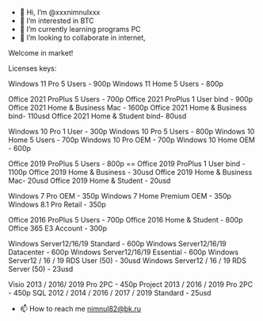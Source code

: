 - 👋 Hi, I’m @xxxnimnulxxx
- 👀 I’m interested in BTC
- 🌱 I’m currently learning programs PC 
- 💞️ I’m looking to collaborate in internet,

Welcome in market!

Licenses keys:

Windows 11 Pro 5 Users - 900р
Windows 11 Home 5 Users - 800р

Office 2021 ProPlus 5 Users - 700р
Office 2021 ProPlus 1 User bind - 900р
Office 2021 Home & Business Mac - 1600р
Office 2021 Home & Business bind- 110usd
Office 2021 Home & Student bind- 80usd

Windows 10 Pro 1 User - 300р
Windows 10 Pro 5 Users - 800р
Windows 10 Home 5 Users - 700р
Windows 10 Pro OEM - 700р
Windows 10 Home OEM - 600р

Office 2019 ProPlus 5 Users - 800р ==
Office 2019 ProPlus 1 User bind - 1100р
Office 2019 Home & Business - 30usd
Office 2019 Home & Business Mac- 20usd
Office 2019 Home & Student - 20usd

Windows 7 Pro OEM - 350р
Windows 7 Home Premium OEM - 350р
Windows 8.1 Pro Retail - 350р

Office 2016 ProPlus 5 Users - 700р
Office 2016 Home & Student - 800р
Office 365 E3 Account - 300р

Windows Server12/16/19 Standard  - 600р
Windows Server12/16/19 Datacenter - 600р
Windows Server12/16/19 Essential - 600р
Windows Server12 / 16 / 19 RDS User (50) - 30usd
Windows Server12 / 16 / 19 RDS Server (50) - 23usd

Visio 2013 / 2016/ 2019 Pro 2PC - 450р
Project 2013 / 2016 / 2019 Pro 2PC - 450р
SQL 2012 / 2014 / 2016 / 2017 / 2019 Standard - 25usd
- 📫 How to reach me nimnul82@bk.ru

<!---
xxxnimnulxxx/xxxnimnulxxx is a ✨ special ✨ repository because its `README.md` (this file) appears on your GitHub profile.
You can click the Preview link to take a look at your changes.
--->

